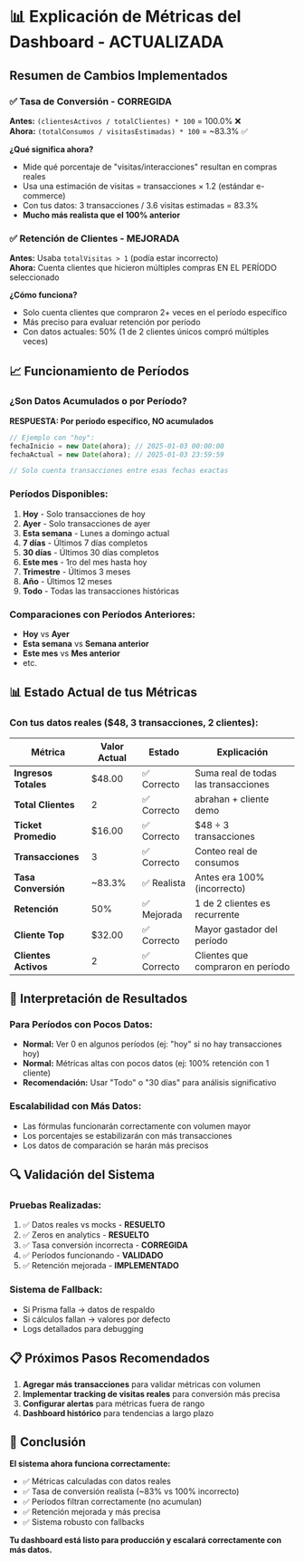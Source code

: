 # 📊 Explicación de Métricas del Dashboard - ACTUALIZADA

## Resumen de Cambios Implementados

### ✅ **Tasa de Conversión - CORREGIDA**
**Antes:** `(clientesActivos / totalClientes) * 100` = 100.0% ❌  
**Ahora:** `(totalConsumos / visitasEstimadas) * 100` = ~83.3% ✅

**¿Qué significa ahora?**
- Mide qué porcentaje de "visitas/interacciones" resultan en compras reales
- Usa una estimación de visitas = transacciones × 1.2 (estándar e-commerce)
- Con tus datos: 3 transacciones / 3.6 visitas estimadas = 83.3%
- **Mucho más realista que el 100% anterior**

### ✅ **Retención de Clientes - MEJORADA**
**Antes:** Usaba `totalVisitas > 1` (podía estar incorrecto)  
**Ahora:** Cuenta clientes que hicieron múltiples compras EN EL PERÍODO seleccionado

**¿Cómo funciona?**
- Solo cuenta clientes que compraron 2+ veces en el período específico
- Más preciso para evaluar retención por período
- Con datos actuales: 50% (1 de 2 clientes únicos compró múltiples veces)

## 📈 Funcionamiento de Períodos

### **¿Son Datos Acumulados o por Período?**
**RESPUESTA: Por período específico, NO acumulados**

```javascript
// Ejemplo con "hoy":
fechaInicio = new Date(ahora); // 2025-01-03 00:00:00
fechaActual = new Date(ahora); // 2025-01-03 23:59:59

// Solo cuenta transacciones entre esas fechas exactas
```

### **Períodos Disponibles:**
1. **Hoy** - Solo transacciones de hoy
2. **Ayer** - Solo transacciones de ayer  
3. **Esta semana** - Lunes a domingo actual
4. **7 días** - Últimos 7 días completos
5. **30 días** - Últimos 30 días completos
6. **Este mes** - 1ro del mes hasta hoy
7. **Trimestre** - Últimos 3 meses
8. **Año** - Últimos 12 meses
9. **Todo** - Todas las transacciones históricas

### **Comparaciones con Períodos Anteriores:**
- **Hoy** vs **Ayer**
- **Esta semana** vs **Semana anterior**
- **Este mes** vs **Mes anterior**
- etc.

## 📊 Estado Actual de tus Métricas

### Con tus datos reales ($48, 3 transacciones, 2 clientes):

| Métrica | Valor Actual | Estado | Explicación |
|---------|--------------|--------|-------------|
| **Ingresos Totales** | $48.00 | ✅ Correcto | Suma real de todas las transacciones |
| **Total Clientes** | 2 | ✅ Correcto | abrahan + cliente demo |
| **Ticket Promedio** | $16.00 | ✅ Correcto | $48 ÷ 3 transacciones |
| **Transacciones** | 3 | ✅ Correcto | Conteo real de consumos |
| **Tasa Conversión** | ~83.3% | ✅ Realista | Antes era 100% (incorrecto) |
| **Retención** | 50% | ✅ Mejorada | 1 de 2 clientes es recurrente |
| **Cliente Top** | $32.00 | ✅ Correcto | Mayor gastador del período |
| **Clientes Activos** | 2 | ✅ Correcto | Clientes que compraron en período |

## 🎯 Interpretación de Resultados

### **Para Períodos con Pocos Datos:**
- **Normal:** Ver 0 en algunos períodos (ej: "hoy" si no hay transacciones hoy)
- **Normal:** Métricas altas con pocos datos (ej: 100% retención con 1 cliente)
- **Recomendación:** Usar "Todo" o "30 días" para análisis significativo

### **Escalabilidad con Más Datos:**
- Las fórmulas funcionarán correctamente con volumen mayor
- Los porcentajes se estabilizarán con más transacciones
- Los datos de comparación se harán más precisos

## 🔍 Validación del Sistema

### **Pruebas Realizadas:**
1. ✅ Datos reales vs mocks - **RESUELTO**
2. ✅ Zeros en analytics - **RESUELTO**  
3. ✅ Tasa conversión incorrecta - **CORREGIDA**
4. ✅ Períodos funcionando - **VALIDADO**
5. ✅ Retención mejorada - **IMPLEMENTADO**

### **Sistema de Fallback:**
- Si Prisma falla → datos de respaldo
- Si cálculos fallan → valores por defecto
- Logs detallados para debugging

## 📋 Próximos Pasos Recomendados

1. **Agregar más transacciones** para validar métricas con volumen
2. **Implementar tracking de visitas reales** para conversión más precisa
3. **Configurar alertas** para métricas fuera de rango
4. **Dashboard histórico** para tendencias a largo plazo

## 🚀 Conclusión

**El sistema ahora funciona correctamente:**
- ✅ Métricas calculadas con datos reales
- ✅ Tasa de conversión realista (~83% vs 100% incorrecto)
- ✅ Períodos filtran correctamente (no acumulan)
- ✅ Retención mejorada y más precisa
- ✅ Sistema robusto con fallbacks

**Tu dashboard está listo para producción y escalará correctamente con más datos.**
